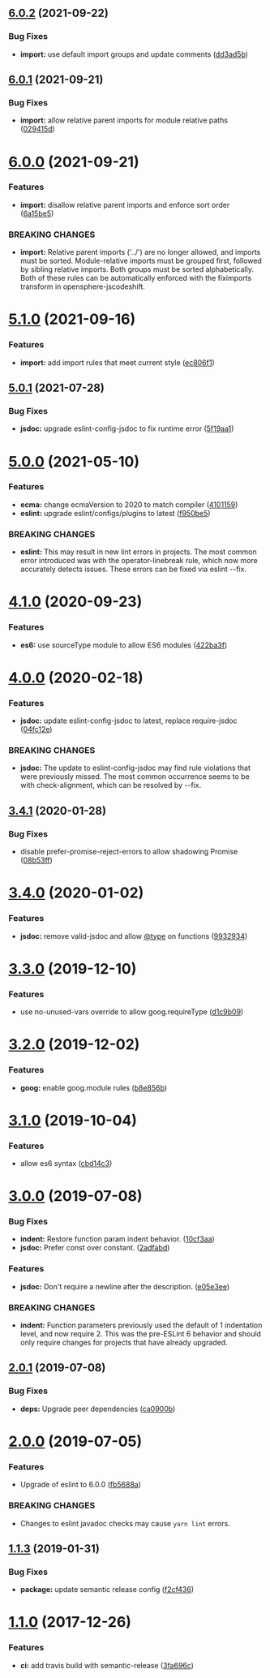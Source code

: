 ## [6.0.2](https://github.com/ngageoint/eslint-config-opensphere/compare/v6.0.1...v6.0.2) (2021-09-22)


### Bug Fixes

* **import:** use default import groups and update comments ([dd3ad5b](https://github.com/ngageoint/eslint-config-opensphere/commit/dd3ad5b9c28bb60257d5b377c9be0de2856c3477))

## [6.0.1](https://github.com/ngageoint/eslint-config-opensphere/compare/v6.0.0...v6.0.1) (2021-09-21)


### Bug Fixes

* **import:** allow relative parent imports for module relative paths ([029415d](https://github.com/ngageoint/eslint-config-opensphere/commit/029415d2bb788411c17f3c0ccc1568b3e43adab3))

# [6.0.0](https://github.com/ngageoint/eslint-config-opensphere/compare/v5.1.0...v6.0.0) (2021-09-21)


### Features

* **import:** disallow relative parent imports and enforce sort order ([6a15be5](https://github.com/ngageoint/eslint-config-opensphere/commit/6a15be5847a1ab7f2ef0f33e09f0a3086785b4a1))


### BREAKING CHANGES

* **import:** Relative parent imports ('../') are no longer allowed, and
imports must be sorted. Module-relative imports must be grouped first, followed
by sibling relative imports. Both groups must be sorted alphabetically. Both of
these rules can be automatically enforced with the fiximports transform in
opensphere-jscodeshift.

# [5.1.0](https://github.com/ngageoint/eslint-config-opensphere/compare/v5.0.1...v5.1.0) (2021-09-16)


### Features

* **import:** add import rules that meet current style ([ec806f1](https://github.com/ngageoint/eslint-config-opensphere/commit/ec806f11f37e04370722d23e31f488e499612ce9))

## [5.0.1](https://github.com/ngageoint/eslint-config-opensphere/compare/v5.0.0...v5.0.1) (2021-07-28)


### Bug Fixes

* **jsdoc:** upgrade eslint-config-jsdoc to fix runtime error ([5f19aa1](https://github.com/ngageoint/eslint-config-opensphere/commit/5f19aa1fb71e706e10e0b7e1091746fbd7572d14))

# [5.0.0](https://github.com/ngageoint/eslint-config-opensphere/compare/v4.1.0...v5.0.0) (2021-05-10)


### Features

* **ecma:** change ecmaVersion to 2020 to match compiler ([4101159](https://github.com/ngageoint/eslint-config-opensphere/commit/41011598befd880e07cdd68dc388d889b06c2470))
* **eslint:** upgrade eslint/configs/plugins to latest ([f950be5](https://github.com/ngageoint/eslint-config-opensphere/commit/f950be5ff86ce6e7bdb2e5d6e20ad121e3ae7d5f))


### BREAKING CHANGES

* **eslint:** This may result in new lint errors in projects. The most common
error introduced was with the operator-linebreak rule, which now more accurately
detects issues. These errors can be fixed via eslint --fix.

# [4.1.0](https://github.com/ngageoint/eslint-config-opensphere/compare/v4.0.0...v4.1.0) (2020-09-23)


### Features

* **es6:** use sourceType module to allow ES6 modules ([422ba3f](https://github.com/ngageoint/eslint-config-opensphere/commit/422ba3f5a526121808bbe9e1a44d55b0721af508))

# [4.0.0](https://github.com/ngageoint/eslint-config-opensphere/compare/v3.4.1...v4.0.0) (2020-02-18)


### Features

* **jsdoc:** update eslint-config-jsdoc to latest, replace require-jsdoc ([04fc12e](https://github.com/ngageoint/eslint-config-opensphere/commit/04fc12e0bc061199d42c5d2a5573fd25401df9d3))


### BREAKING CHANGES

* **jsdoc:** The update to eslint-config-jsdoc may find rule violations
that were previously missed. The most common occurrence seems to be with
check-alignment, which can be resolved by --fix.

## [3.4.1](https://github.com/ngageoint/eslint-config-opensphere/compare/v3.4.0...v3.4.1) (2020-01-28)


### Bug Fixes

* disable prefer-promise-reject-errors to allow shadowing Promise ([08b53ff](https://github.com/ngageoint/eslint-config-opensphere/commit/08b53ff289d3efe09fae7e90c051235b9ff05539))

# [3.4.0](https://github.com/ngageoint/eslint-config-opensphere/compare/v3.3.0...v3.4.0) (2020-01-02)


### Features

* **jsdoc:** remove valid-jsdoc and allow [@type](https://github.com/type) on functions ([9932934](https://github.com/ngageoint/eslint-config-opensphere/commit/9932934ee85ceb4fe42f6eaa596d4cb436384789))

# [3.3.0](https://github.com/ngageoint/eslint-config-opensphere/compare/v3.2.0...v3.3.0) (2019-12-10)


### Features

* use no-unused-vars override to allow goog.requireType ([d1c9b09](https://github.com/ngageoint/eslint-config-opensphere/commit/d1c9b09af7f3d46d2be21508e4f45cf16007acd8))

# [3.2.0](https://github.com/ngageoint/eslint-config-opensphere/compare/v3.1.0...v3.2.0) (2019-12-02)


### Features

* **goog:** enable goog.module rules ([b8e856b](https://github.com/ngageoint/eslint-config-opensphere/commit/b8e856bfbd3b9df0f3d19fb19f9d9ffead9e465d))

# [3.1.0](https://github.com/ngageoint/eslint-config-opensphere/compare/v3.0.0...v3.1.0) (2019-10-04)


### Features

* allow es6 syntax ([cbd14c3](https://github.com/ngageoint/eslint-config-opensphere/commit/cbd14c3))

# [3.0.0](https://github.com/ngageoint/eslint-config-opensphere/compare/v2.0.1...v3.0.0) (2019-07-08)


### Bug Fixes

* **indent:** Restore function param indent behavior. ([10cf3aa](https://github.com/ngageoint/eslint-config-opensphere/commit/10cf3aa))
* **jsdoc:** Prefer const over constant. ([2adfabd](https://github.com/ngageoint/eslint-config-opensphere/commit/2adfabd))


### Features

* **jsdoc:** Don't require a newline after the description. ([e05e3ee](https://github.com/ngageoint/eslint-config-opensphere/commit/e05e3ee))


### BREAKING CHANGES

* **indent:** Function parameters previously used the default of 1 indentation level, and now require 2. This was the pre-ESLint 6 behavior and should only require changes for projects that have already upgraded.

## [2.0.1](https://github.com/ngageoint/eslint-config-opensphere/compare/v2.0.0...v2.0.1) (2019-07-08)


### Bug Fixes

* **deps:** Upgrade peer dependencies ([ca0900b](https://github.com/ngageoint/eslint-config-opensphere/commit/ca0900b))

# [2.0.0](https://github.com/ngageoint/eslint-config-opensphere/compare/v1.1.3...v2.0.0) (2019-07-05)


### Features

* Upgrade of eslint to 6.0.0 ([fb5688a](https://github.com/ngageoint/eslint-config-opensphere/commit/fb5688a))


### BREAKING CHANGES

* Changes to eslint javadoc checks may cause `yarn lint` errors.

## [1.1.3](https://github.com/ngageoint/eslint-config-opensphere/compare/v1.1.2...v1.1.3) (2019-01-31)


### Bug Fixes

* **package:** update semantic release config ([f2cf436](https://github.com/ngageoint/eslint-config-opensphere/commit/f2cf436))

<a name="1.1.0"></a>
# [1.1.0](https://github.com/ngageoint/eslint-config-opensphere/compare/v1.0.1...v1.1.0) (2017-12-26)


### Features

* **ci:** add travis build with semantic-release ([3fa696c](https://github.com/ngageoint/eslint-config-opensphere/commit/3fa696c))
